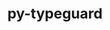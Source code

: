 ---
title: "py-typeguard"
layout: cache
categories: [package, develop]
meta: {"versions": ["2.13.3"], "compilers": ["gcc@=11.4.0", "gcc@=9.4.0", "oneapi@=2023.2.0", "oneapi@=2024.0.0"], "oss": ["ubuntu20.04", "ubuntu22.04"], "platforms": ["linux"], "targets": ["aarch64", "neoverse_v1", "neoverse_v2", "ppc64le", "x86_64_v3"], "stacks": ["e4s", "e4s-aarch64", "e4s-neoverse-v2", "e4s-neoverse_v1", "e4s-oneapi", "e4s-power", "root"], "num_specs": 14, "num_specs_by_stack": {"e4s-neoverse_v1": 2, "root": 14, "e4s-power": 3, "e4s": 2, "e4s-oneapi": 3, "e4s-aarch64": 2, "e4s-neoverse-v2": 2}}
spec_details: [{"hash": "5od2o3gpa4mrvluzgmgqwhk5lqjvsk32", "compiler": "gcc@=11.4.0", "versions": ["2.13.3"], "os": "ubuntu20.04", "platform": "linux", "target": "neoverse_v1", "variants": ["build_system=python_pip"], "stacks": ["e4s-neoverse_v1", "root"], "size": "-", "tarball": "https://binaries.spack.io/develop/build_cache/linux-ubuntu20.04-neoverse_v1/gcc-11.4.0/py-typeguard-2.13.3/linux-ubuntu20.04-neoverse_v1-gcc-11.4.0-py-typeguard-2.13.3-5od2o3gpa4mrvluzgmgqwhk5lqjvsk32.spack"}, {"hash": "7p4be3m2bqgroocesldsitig5ntjbtux", "compiler": "gcc@=11.4.0", "versions": ["2.13.3"], "os": "ubuntu20.04", "platform": "linux", "target": "neoverse_v1", "variants": ["build_system=python_pip"], "stacks": ["e4s-neoverse_v1", "root"], "size": "-", "tarball": "https://binaries.spack.io/develop/build_cache/linux-ubuntu20.04-neoverse_v1/gcc-11.4.0/py-typeguard-2.13.3/linux-ubuntu20.04-neoverse_v1-gcc-11.4.0-py-typeguard-2.13.3-7p4be3m2bqgroocesldsitig5ntjbtux.spack"}, {"hash": "dpaufr5o2vnxh7cbiwyfcolhvxvfcows", "compiler": "gcc@=9.4.0", "versions": ["2.13.3"], "os": "ubuntu20.04", "platform": "linux", "target": "ppc64le", "variants": ["build_system=python_pip"], "stacks": ["e4s-power", "root"], "size": "-", "tarball": "https://binaries.spack.io/develop/build_cache/linux-ubuntu20.04-ppc64le/gcc-9.4.0/py-typeguard-2.13.3/linux-ubuntu20.04-ppc64le-gcc-9.4.0-py-typeguard-2.13.3-dpaufr5o2vnxh7cbiwyfcolhvxvfcows.spack"}, {"hash": "ktcn4s552i7z2kcgxpc5nayck7xqkjcl", "compiler": "gcc@=9.4.0", "versions": ["2.13.3"], "os": "ubuntu20.04", "platform": "linux", "target": "ppc64le", "variants": ["build_system=python_pip"], "stacks": ["e4s-power", "root"], "size": "-", "tarball": "https://binaries.spack.io/develop/build_cache/linux-ubuntu20.04-ppc64le/gcc-9.4.0/py-typeguard-2.13.3/linux-ubuntu20.04-ppc64le-gcc-9.4.0-py-typeguard-2.13.3-ktcn4s552i7z2kcgxpc5nayck7xqkjcl.spack"}, {"hash": "c2tvyfgusyk2ygq45zud7zcdyedubchw", "compiler": "gcc@=9.4.0", "versions": ["2.13.3"], "os": "ubuntu20.04", "platform": "linux", "target": "ppc64le", "variants": ["build_system=python_pip"], "stacks": ["e4s-power", "root"], "size": "-", "tarball": "https://binaries.spack.io/develop/build_cache/linux-ubuntu20.04-ppc64le/gcc-9.4.0/py-typeguard-2.13.3/linux-ubuntu20.04-ppc64le-gcc-9.4.0-py-typeguard-2.13.3-c2tvyfgusyk2ygq45zud7zcdyedubchw.spack"}, {"hash": "hscva2ronj7s4wa5gy3ayh2b4ecog4of", "compiler": "gcc@=11.4.0", "versions": ["2.13.3"], "os": "ubuntu20.04", "platform": "linux", "target": "x86_64_v3", "variants": ["build_system=python_pip"], "stacks": ["e4s", "root"], "size": "-", "tarball": "https://binaries.spack.io/develop/build_cache/linux-ubuntu20.04-x86_64_v3/gcc-11.4.0/py-typeguard-2.13.3/linux-ubuntu20.04-x86_64_v3-gcc-11.4.0-py-typeguard-2.13.3-hscva2ronj7s4wa5gy3ayh2b4ecog4of.spack"}, {"hash": "onyf4t7452mgpfit63v6ydefxkhi7ni5", "compiler": "gcc@=11.4.0", "versions": ["2.13.3"], "os": "ubuntu20.04", "platform": "linux", "target": "x86_64_v3", "variants": ["build_system=python_pip"], "stacks": ["e4s", "root"], "size": "-", "tarball": "https://binaries.spack.io/develop/build_cache/linux-ubuntu20.04-x86_64_v3/gcc-11.4.0/py-typeguard-2.13.3/linux-ubuntu20.04-x86_64_v3-gcc-11.4.0-py-typeguard-2.13.3-onyf4t7452mgpfit63v6ydefxkhi7ni5.spack"}, {"hash": "bttjjafb23cfgkdvjyufjkxwiggk72sk", "compiler": "oneapi@=2023.2.0", "versions": ["2.13.3"], "os": "ubuntu20.04", "platform": "linux", "target": "x86_64_v3", "variants": ["build_system=python_pip"], "stacks": ["e4s-oneapi", "root"], "size": "-", "tarball": "https://binaries.spack.io/develop/build_cache/linux-ubuntu20.04-x86_64_v3/oneapi-2023.2.0/py-typeguard-2.13.3/linux-ubuntu20.04-x86_64_v3-oneapi-2023.2.0-py-typeguard-2.13.3-bttjjafb23cfgkdvjyufjkxwiggk72sk.spack"}, {"hash": "6eum6swgriixdno7rckefed3z6bqh3jm", "compiler": "gcc@=11.4.0", "versions": ["2.13.3"], "os": "ubuntu22.04", "platform": "linux", "target": "aarch64", "variants": ["build_system=python_pip"], "stacks": ["e4s-aarch64", "root"], "size": "-", "tarball": "https://binaries.spack.io/develop/build_cache/linux-ubuntu22.04-aarch64/gcc-11.4.0/py-typeguard-2.13.3/linux-ubuntu22.04-aarch64-gcc-11.4.0-py-typeguard-2.13.3-6eum6swgriixdno7rckefed3z6bqh3jm.spack"}, {"hash": "aasjoclgarew3v64kfnewapdr7l7hmbu", "compiler": "gcc@=11.4.0", "versions": ["2.13.3"], "os": "ubuntu22.04", "platform": "linux", "target": "aarch64", "variants": ["build_system=python_pip"], "stacks": ["e4s-aarch64", "root"], "size": "-", "tarball": "https://binaries.spack.io/develop/build_cache/linux-ubuntu22.04-aarch64/gcc-11.4.0/py-typeguard-2.13.3/linux-ubuntu22.04-aarch64-gcc-11.4.0-py-typeguard-2.13.3-aasjoclgarew3v64kfnewapdr7l7hmbu.spack"}, {"hash": "yjs3xi2hzm6p46suds7r3o5e2mxsy6s2", "compiler": "gcc@=11.4.0", "versions": ["2.13.3"], "os": "ubuntu22.04", "platform": "linux", "target": "neoverse_v2", "variants": ["build_system=python_pip"], "stacks": ["e4s-neoverse-v2", "root"], "size": "-", "tarball": "https://binaries.spack.io/develop/build_cache/linux-ubuntu22.04-neoverse_v2/gcc-11.4.0/py-typeguard-2.13.3/linux-ubuntu22.04-neoverse_v2-gcc-11.4.0-py-typeguard-2.13.3-yjs3xi2hzm6p46suds7r3o5e2mxsy6s2.spack"}, {"hash": "ewlo4apkv72cs7oz4po2o2bxrlwwdex3", "compiler": "gcc@=11.4.0", "versions": ["2.13.3"], "os": "ubuntu22.04", "platform": "linux", "target": "neoverse_v2", "variants": ["build_system=python_pip"], "stacks": ["e4s-neoverse-v2", "root"], "size": "-", "tarball": "https://binaries.spack.io/develop/build_cache/linux-ubuntu22.04-neoverse_v2/gcc-11.4.0/py-typeguard-2.13.3/linux-ubuntu22.04-neoverse_v2-gcc-11.4.0-py-typeguard-2.13.3-ewlo4apkv72cs7oz4po2o2bxrlwwdex3.spack"}, {"hash": "knn5d7bpvdqnsemcxvfyog67m2nlqi4b", "compiler": "oneapi@=2024.0.0", "versions": ["2.13.3"], "os": "ubuntu22.04", "platform": "linux", "target": "x86_64_v3", "variants": ["build_system=python_pip"], "stacks": ["e4s-oneapi", "root"], "size": "-", "tarball": "https://binaries.spack.io/develop/build_cache/linux-ubuntu22.04-x86_64_v3/oneapi-2024.0.0/py-typeguard-2.13.3/linux-ubuntu22.04-x86_64_v3-oneapi-2024.0.0-py-typeguard-2.13.3-knn5d7bpvdqnsemcxvfyog67m2nlqi4b.spack"}, {"hash": "4cmtgw4sg4eo4tvxwbxncims5d4ghu5z", "compiler": "oneapi@=2024.0.0", "versions": ["2.13.3"], "os": "ubuntu22.04", "platform": "linux", "target": "x86_64_v3", "variants": ["build_system=python_pip"], "stacks": ["e4s-oneapi", "root"], "size": "-", "tarball": "https://binaries.spack.io/develop/build_cache/linux-ubuntu22.04-x86_64_v3/oneapi-2024.0.0/py-typeguard-2.13.3/linux-ubuntu22.04-x86_64_v3-oneapi-2024.0.0-py-typeguard-2.13.3-4cmtgw4sg4eo4tvxwbxncims5d4ghu5z.spack"}]
---